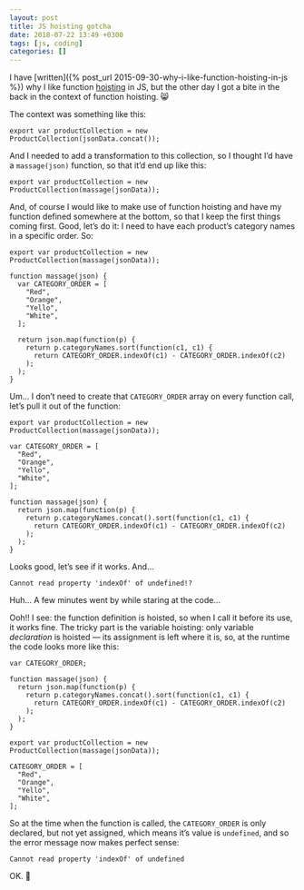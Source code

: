 ```yaml
---
layout: post
title: JS hoisting gotcha
date: 2018-07-22 13:49 +0300
tags: [js, coding]
categories: []
---
```


I have [written]({% post_url 2015-09-30-why-i-like-function-hoisting-in-js %})
why I like function
[hoisting](https://developer.mozilla.org/en-US/docs/Glossary/Hoisting) in JS,
but the other day I got a bite in the back in the context of function hoisting.
😸

The context was something like this:

```
export var productCollection = new ProductCollection(jsonData.concat());
```

And I needed to add a transformation to this collection, so I thought I’d have
a `massage(json)` function, so that it’d end up like this:


```
export var productCollection = new ProductCollection(massage(jsonData));
```

And, of course I would like to make use of function hoisting and have my
function defined somewhere at the bottom, so that I keep the first things coming
first. Good, let’s do it: I need to have each product’s category names in
a specific order. So:

```
export var productCollection = new ProductCollection(massage(jsonData));

function massage(json) {
  var CATEGORY_ORDER = [
    "Red",
    "Orange",
    "Yello",
    "White",
  ];

  return json.map(function(p) {
    return p.categoryNames.sort(function(c1, c1) {
      return CATEGORY_ORDER.indexOf(c1) - CATEGORY_ORDER.indexOf(c2)
    );
  );
}
```

Um… I don’t need to create that `CATEGORY_ORDER` array on every function call,
let’s pull it out of the function:

```
export var productCollection = new ProductCollection(massage(jsonData));

var CATEGORY_ORDER = [
  "Red",
  "Orange",
  "Yello",
  "White",
];

function massage(json) {
  return json.map(function(p) {
    return p.categoryNames.concat().sort(function(c1, c1) {
      return CATEGORY_ORDER.indexOf(c1) - CATEGORY_ORDER.indexOf(c2)
    );
  );
}
```

Looks good, let’s see if it works. And…

```
Cannot read property 'indexOf' of undefined!?
```

Huh… A few minutes went by while staring at the code…

Ooh!! I see: the function definition is hoisted, so when I call it before its
use, it works fine. The tricky part is the variable hoisting: only variable
_declaration_ is hoisted — its assignment is left where it is, so, at the
runtime the code looks more like this:

```
var CATEGORY_ORDER;

function massage(json) {
  return json.map(function(p) {
    return p.categoryNames.concat().sort(function(c1, c1) {
      return CATEGORY_ORDER.indexOf(c1) - CATEGORY_ORDER.indexOf(c2)
    );
  );
}

export var productCollection = new ProductCollection(massage(jsonData));

CATEGORY_ORDER = [
  "Red",
  "Orange",
  "Yello",
  "White",
];
```

So at the time when the function is called, the `CATEGORY_ORDER` is only
declared, but not yet assigned, which means it’s value is `undefined`, and so
the error message now makes perfect sense:

```
Cannot read property 'indexOf' of undefined
```

OK. 🤔
